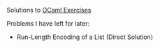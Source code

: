 Solutions to [OCaml Exercises](https://ocaml.org/problems)

Problems I have left for later:
- Run-Length Encoding of a List (Direct Solution) 

